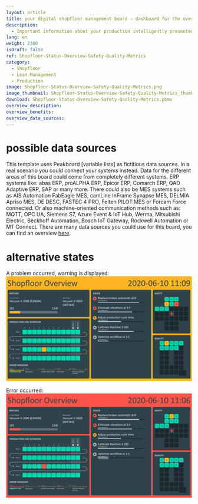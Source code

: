 ```yaml
---
layout: article
title: your digital shopfloor management board ― dashboard for the overall status of a production line
description: 
  - Important information about your production intelligently presented to all employees, exactly where they need it! With this template you can see the overall status of your production line at a glance, as well as tasks to be completed and key figures on safety and quality level - especially comprehensible through the safety cross and the quality Q! The efficient communication of relevant information on your shopfloor contributes to the continuous improvement process, increases productivity and thus ensures your competitiveness. Download directly now!
lang: en
weight: 2300
isDraft: false
ref: Shopfloor-Status-Overview-Safety-Quality-Metrics
category:
  - Shopfloor
  - Lean Management
  - Production
image: Shopfloor-Status-Overview-Safety-Quality-Metrics.png
image_thumbnail: Shopfloor-Status-Overview-Safety-Quality-Metrics_thumbnail.png
download: Shopfloor-Status-Overview-Safety-Quality-Metrics.pbmx
overview_description:
overview_benefits:
overview_data_sources:
---
```

# possible data sources
This template uses Peakboard [variable lists] as fictitious data sources. In a real scenario you could connect your systems instead. Data for the different areas of this board could come from completely different systems. ERP systems like: abas ERP, proALPHA ERP, Epicor ERP, Comarch ERP, QAD Adaptive ERP, SAP or many more. There could also be MES systems such as AIS Automation FabEagle MES, camLine InFrame Synapse MES, DELMIA Apriso MES, DE DESC, FASTEC 4 PRO, Felten PILOT:MES or Forcam Force connected. Or also machine-oriented communication methods such as: MQTT, OPC UA, Siemens S7, Azure Event & IoT Hub, Werma, Mitsubishi Electric, Beckhoff Automation, Bosch IoT Gateway, Rockwell Automation or MT Connect. There are many data sources you could use for this board, you can find an overview [here](https://peakboard.com/en/product/peakboard-versions/#dataconnections).

# alternative states

A problem occurred, warning is displayed:
![image_live](Shopfloor-Status-Overview-Safety-Quality-Metrics-Warning.png)


Error occurred:
![image_live](Shopfloor-Status-Overview-Safety-Quality-Metrics-Error.png)
